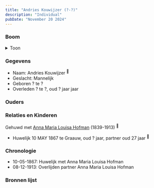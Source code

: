 ```yaml
---
title: "Andries Kouwijzer (?-?)"
description: "Individual"
pubDate: "November 20 2024"
---
```


### Boom
<details><summary>Toon</summary>

![test](https://www.plantuml.com/plantuml/svg/XP9FJy904CNl-oacSF14qgQAI1h-sgfHeWSkdiYqEy3QxIxPtQQffD_TXXRXfBV9pBptVfdCp3eqhiWbivbG1pIOGu9fjZEwK7offJRW32hRZ4WvjXUS81KcbTJMb1zS1Jdb2HdRjgmZGzfL1s9Nhgb4Q-78062X3IUpteiqKsHj6EOer6G20QiPku6FKvHbh9NqveeRGHPUTL6AhsyoFK0BBvxd1IFu5VUZ8BwB5qt2SIj8yXh2SO99jKcqSvB64vZ2z6fciqBA3Ig-IOssDj4DIhTKNqKhX1KQWV2c2s4HdlKsHtKX60BquqKKHC4VoRu7xyir-AFW0PuCOb7-3pA2nsW9_eCVd2NrcIeSbyIvKBlMUZN_RAo7zoUek87oRw4lnMxlAf9IbmrOpRfp3GRT1kleBmqs8yMRJ_W1)
</details>

### Gegevens
- Naam: Andries Kouwijzer <sup><a href="../s00051/" style="text-decoration:none" title="Huwelijk Anna Maria Louisa Hofman en Franscies Kouwijzer 10-05-1867">:link:</a></sup>
- Geslacht: Mannelijk
- Geboren ? te ? 
- Overleden ? te ?, oud ? jaar jaar 

### Ouders

### Relaties en Kinderen

Gehuwd met [Anna Maria Louisa Hofman](../i00036/) (1839-1913) <sup><a href="../s00051/" style="text-decoration:none" title="Huwelijk Anna Maria Louisa Hofman en Franscies Kouwijzer 10-05-1867">:link:</a></sup>
- Huwelijk 10 MAY 1867 te Graauw, oud ? jaar, partner oud 27 jaar <sup><a href="../s00051/" style="text-decoration:none" title="Huwelijk Anna Maria Louisa Hofman en Franscies Kouwijzer 10-05-1867">:link:</a></sup>

### Chronologie
- 10-05-1867: Huwelijk met Anna Maria Louisa Hofman
- 08-12-1913: Overlijden partner Anna Maria Louisa Hofman

### Bronnen lijst